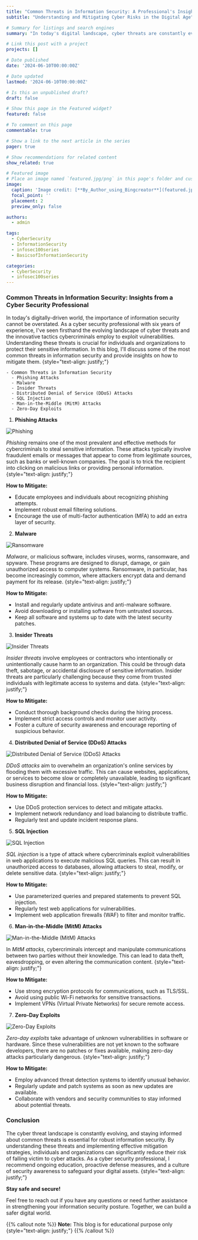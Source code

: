 ```yaml
---
title: "Common Threats in Information Security: A Professional's Insight"
subtitle: "Understanding and Mitigating Cyber Risks in the Digital Age"

# Summary for listings and search engines
summary: "In today's digital landscape, cyber threats are constantly evolving. As a seasoned cyber security professional, I delve into common threats such as phishing, malware, and insider threats, providing insights on how to mitigate these risks. Implementing effective strategies is crucial to protecting sensitive information and maintaining a robust security posture."

# Link this post with a project
projects: []

# Date published
date: '2024-06-10T00:00:00Z'

# Date updated
lastmod: '2024-06-10T00:00:00Z'

# Is this an unpublished draft?
draft: false

# Show this page in the Featured widget?
featured: false

# To comment on this page
commentable: true

# Show a link to the next article in the series
pager: true

# Show recommendations for related content
show_related: true

# Featured image
# Place an image named `featured.jpg/png` in this page's folder and customize its options here.
image:
  caption: 'Image credit: [**By_Author_using_Bingcreator**](featured.jpg)'
  focal_point: ''
  placement: 2
  preview_only: false

authors:
  - admin

tags:
  - CyberSecurity
  - InformationSecurity
  - infosec100series
  - BasicsofInformationSecurity

categories:
  - CyberSecurity
  - infosec100series
---
```


### Common Threats in Information Security: Insights from a Cyber Security Professional

In today's digitally-driven world, the importance of information security cannot be overstated. As a cyber security professional with six years of experience, I've seen firsthand the evolving landscape of cyber threats and the innovative tactics cybercriminals employ to exploit vulnerabilities. Understanding these threats is crucial for individuals and organizations to protect their sensitive information. In this blog, I'll discuss some of the most common threats in information security and provide insights on how to mitigate them.
{style="text-align: justify;"}

```markmap {height="300px"}
- Common Threats in Information Security
  - Phishing Attacks
  - Malware
  - Insider Threats
  - Distributed Denial of Service (DDoS) Attacks
  - SQL Injection
  - Man-in-the-Middle (MitM) Attacks
  - Zero-Day Exploits
```

1. **Phishing Attacks**

![Phishing](./image/p.jpg "Phishing")

*Phishing* remains one of the most prevalent and effective methods for cybercriminals to steal sensitive information. These attacks typically involve fraudulent emails or messages that appear to come from legitimate sources, such as banks or well-known companies. The goal is to trick the recipient into clicking on malicious links or providing personal information.
{style="text-align: justify;"}

**How to Mitigate:**

- Educate employees and individuals about recognizing phishing attempts.
- Implement robust email filtering solutions.
- Encourage the use of multi-factor authentication (MFA) to add an extra layer of security.

2. **Malware**

![Ransomware](./image/r.jpg "Ransomware")

*Malware*, or malicious software, includes viruses, worms, ransomware, and spyware. These programs are designed to disrupt, damage, or gain unauthorized access to computer systems. Ransomware, in particular, has become increasingly common, where attackers encrypt data and demand payment for its release.
{style="text-align: justify;"}

**How to Mitigate:**

- Install and regularly update antivirus and anti-malware software.
- Avoid downloading or installing software from untrusted sources.
- Keep all software and systems up to date with the latest security patches.

3. **Insider Threats**

![Insider Threats](./image/insider.jpg "Insider Threats")

*Insider threats* involve employees or contractors who intentionally or unintentionally cause harm to an organization. This could be through data theft, sabotage, or accidental disclosure of sensitive information. Insider threats are particularly challenging because they come from trusted individuals with legitimate access to systems and data.
{style="text-align: justify;"}

**How to Mitigate:**

- Conduct thorough background checks during the hiring process.
- Implement strict access controls and monitor user activity.
- Foster a culture of security awareness and encourage reporting of suspicious behavior.

4. **Distributed Denial of Service (DDoS) Attacks**

![Distributed Denial of Service (DDoS) Attacks](./image/ddos.jpg "Distributed Denial of Service (DDoS) Attacks")

*DDoS attacks* aim to overwhelm an organization's online services by flooding them with excessive traffic. This can cause websites, applications, or services to become slow or completely unavailable, leading to significant business disruption and financial loss.
{style="text-align: justify;"}

**How to Mitigate:**

- Use DDoS protection services to detect and mitigate attacks.
- Implement network redundancy and load balancing to distribute traffic.
- Regularly test and update incident response plans.

5. **SQL Injection**

![SQL Injection](./image/sql.jpg "SQL Injection")

*SQL injection* is a type of attack where cybercriminals exploit vulnerabilities in web applications to execute malicious SQL queries. This can result in unauthorized access to databases, allowing attackers to steal, modify, or delete sensitive data.
{style="text-align: justify;"}

**How to Mitigate:**

- Use parameterized queries and prepared statements to prevent SQL injection.
- Regularly test web applications for vulnerabilities.
- Implement web application firewalls (WAF) to filter and monitor traffic.

6. **Man-in-the-Middle (MitM) Attacks**

![Man-in-the-Middle (MitM) Attacks](./image/minm.jpg "Man-in-the-Middle (MitM) Attacks")

In *MitM attacks*, cybercriminals intercept and manipulate communications between two parties without their knowledge. This can lead to data theft, eavesdropping, or even altering the communication content.
{style="text-align: justify;"}

**How to Mitigate:**

- Use strong encryption protocols for communications, such as TLS/SSL.
- Avoid using public Wi-Fi networks for sensitive transactions.
- Implement VPNs (Virtual Private Networks) for secure remote access.

7. **Zero-Day Exploits**

![Zero-Day Exploits](./image/z.jpg "Zero-Day Exploits")

*Zero-day exploits* take advantage of unknown vulnerabilities in software or hardware. Since these vulnerabilities are not yet known to the software developers, there are no patches or fixes available, making zero-day attacks particularly dangerous.
{style="text-align: justify;"}

**How to Mitigate:**

- Employ advanced threat detection systems to identify unusual behavior.
- Regularly update and patch systems as soon as new updates are available.
- Collaborate with vendors and security communities to stay informed about potential threats.

### Conclusion

The cyber threat landscape is constantly evolving, and staying informed about common threats is essential for robust information security. By understanding these threats and implementing effective mitigation strategies, individuals and organizations can significantly reduce their risk of falling victim to cyber attacks. As a cyber security professional, I recommend ongoing education, proactive defense measures, and a culture of security awareness to safeguard your digital assets.
{style="text-align: justify;"}

**Stay safe and secure!**

Feel free to reach out if you have any questions or need further assistance in strengthening your information security posture. Together, we can build a safer digital world.

{{% callout note %}}
**Note:**
This blog is for educational purpose only
{style="text-align: justify;"}
{{% /callout %}}